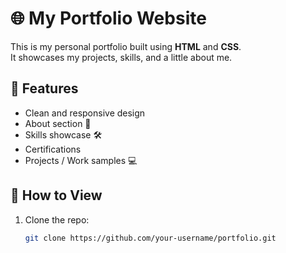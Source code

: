 # 🌐 My Portfolio Website

This is my personal portfolio built using **HTML** and **CSS**.  
It showcases my projects, skills, and a little about me.

## 🚀 Features
- Clean and responsive design  
- About section 👤  
- Skills showcase 🛠  
- Certifications
- Projects / Work samples 💻  

## 📂 How to View
1. Clone the repo:
   ```bash
   git clone https://github.com/your-username/portfolio.git
